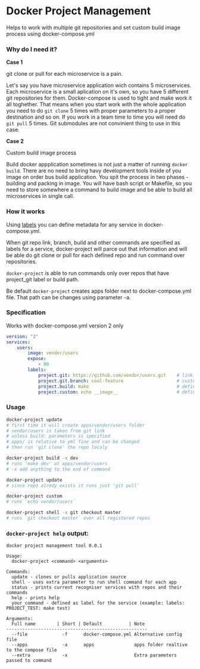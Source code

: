 Docker Project Management
=============

Helps to work with multiple git repositories and set custom build image process using docker-compose.yml


### Why do I need it?

**Case 1**

git clone or pull for each microservice is a pain.

Let's say you have microservice application wich contains 5 microservices.
Each microservice is a small aplication on it's own, so you have 5 different git repositories for them.
Docker-compose is used to tight and make work it all toghether.
That means when you start work with the whole application you need to do `git clone` 5 times with proper parameters to a proper destination and so on. If you work in a team time to time you will need do `git pull` 5 times. Git submodules are not convinient thing to use in this case.

**Case 2**

Custom build image process

Build docker appplication sometimes is not just a matter of running `docker build`. There are no need to bring havy development tools inside of you image on order bus build application. You spit the process in two phases - building and packing in image. You will have bash script or Makefile, so you need to store somewhere a command to build image and be able to build all microservices in single call.


### How it works

Using [labels](https://docs.docker.com/v1.8/compose/yml/#labels) you can define metadata for any service in docker-compose.yml.

When git repo link, branch, build and other commands are specified as labels for a service, docker-project will parce out that information and will be able do git clone or pull for each defined repo and run command over repositories.

`docker-project` is able to run commands only over repos that have project_git label or build path.


Be default `docker-project` creates apps folder next to docker-compose.yml file. That path can be changes using parameter -a.



### Specification

Works with docker-compose.yml version 2 only

```yml
version: "2"
services:
    users:
        image: vendor/users
        expose:
            - 80
        labels:
            project.git: https://github.com/vendor/users.git    # linking git repo
            project.git.branch: cool-feature                    # custom branch, default is master
            project.build: make                                 # defining build command
            project.custom: echo __image__                      # defining custom command
```
### Usage

```bash
docker-project update
# first time it will create apps/vendor/users folder
# vendor/users is taken from git link
# unless build: parameters is specified
# apps/ is relative to yml fine and can be changed
# then run 'git clone' the repo localy

docker-project build -x dev
# runs 'make dev' at apps/vendor/users
# -x add anything to the end of command

docker-project update
# since repo alredy exists it runs just 'git pull'

docker-project custom
# runs `echo vendor/users`

docker-project shell -x git checkout master
# runs `git checkout master` over all registered repos

```


### `docker-project help` output:

```
docker project management tool 0.0.1

Usage:
  docker-project <command> <arguments>

Commands:
  update - clones or pulls application source
  shell - uses extra parameter to run shell command for each app
  status - prints current recogniser services with repos and their commands
  help - prints help
  your_command - defined as label for the service (example: labels: PROJECT_TEST: make test)

Arguments:
  Full name        | Short | Default          | Note
-----------------------------------------------------
  --file             -f      docker-compose.yml Alternative config file
  --apps             -a      apps               apps folder realtive to the compose file
  --extra            -x                         Extra parameters passed to command
```
